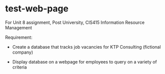 # test-web-page
For Unit 8 assignment, Post University, CIS415 Information Resource Management

Requirement:
- Create a database that tracks job vacancies for KTP Consulting (fictional company)
 
- Display database on a webpage for employees to query on a variety of criteria
